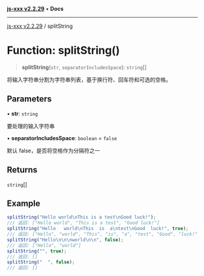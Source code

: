 [**js-xxx v2.2.29**](../README.md) • **Docs**

***

[js-xxx v2.2.29](../README.md) / splitString

# Function: splitString()

> **splitString**(`str`, `separatorIncludesSpace`): `string`[]

将输入字符串分割为字符串列表，基于换行符、回车符和可选的空格。

## Parameters

• **str**: `string`

要处理的输入字符串

• **separatorIncludesSpace**: `boolean` = `false`

默认 false，是否将空格作为分隔符之一

## Returns

`string`[]

## Example

```ts
splitString("Hello world\nThis is a test\nGood luck!");
/// 返回: ["Hello world", "This is a test", "Good luck!"]
splitString("Hello   world\nThis  is  a\ntest\nGood  luck!", true);
/// 返回: ["Hello", "world", "This", "is", "a", "test", "Good", "luck!"]
splitString("Hello\n\n\nworld\n\n", false);
/// 返回: ["Hello", "world"]
splitString("", true);
/// 返回: []
splitString("  ", false);
/// 返回: []
```
